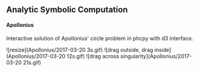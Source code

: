 ## Analytic Symbolic Computation

#### Apollonius

Interactive solution of Apollonius' circle problem in phcpy with d3 interface.

![resize](Apollonius/2017-03-20 3s.gif)
![drag outside, drag inside](Apollonius/2017-03-20 12s.gif)
![drag across singularity](Apollonius/2017-03-20 21s.gif)
